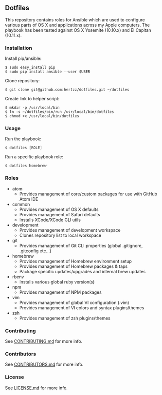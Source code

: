 ## Dotfiles

This repository contains roles for Ansible which are used to configure various parts of OS X and applications across my
Apple computers. The playbook has been tested against OS X Yosemite (10.10.x) and El Capitan (10.11.x).

### Installation

Install pip/ansible:
```shell
$ sudo easy_install pip
$ sudo pip install ansible --user $USER
```

Clone repository:
```shell
$ git clone git@github.com:hertzz/dotfiles.git ~/dotfiles
```

Create link to helper script:
```shell
$ mkdir -p /usr/local/bin
$ ln -s ~/dotfiles/bin/run /usr/local/bin/dotfiles
$ chmod +x /usr/local/bin/dotfiles
```

### Usage

Run the playbook:
```shell
$ dotfiles [ROLE]
```

Run a specific playbook role:
```shell
$ dotfiles homebrew
```

### Roles

* atom
    * Provides management of core/custom packages for use with GitHub Atom IDE
* common
    * Provides management of OS X defaults
    * Provides management of Safari defaults
    * Installs XCode/XCode CLI utils
* development
    * Provides management of development workspace
    * Clones repository list to local workspace
* git
    * Provides management of Git CLI properties (global .gitignore, .gitconfig etc...)
* homebrew
    * Provides management of Homebrew environment setup
    * Provides management of Homebrew packages & taps
    * Package specific updates/upgrades and internal brew updates
* rbenv
    * Installs various global ruby version(s)
* npm
    * Provides management of NPM packages
* vim
    * Provides management of global VI configuration (.vim)
    * Provides management of VI colors and syntax plugins/themes
* zsh
    * Provides management of zsh plugins/themes

### Contributing
See [CONTRIBUTING.md](CONTRIBUTING.md) for more info.

### Contributors
See [CONTRIBUTORS.md](CONTRIBUTORS.md) for more info.

### License
See [LICENSE.md](LICENSE.md) for more info.
